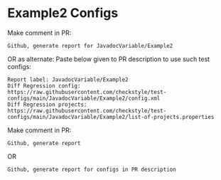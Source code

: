 # Example2 Configs
Make comment in PR:
```
Github, generate report for JavadocVariable/Example2
```
OR as alternate:
Paste below given to PR description to use such test configs:
```
Report label: JavadocVariable/Example2
Diff Regression config: https://raw.githubusercontent.com/checkstyle/test-configs/main/JavadocVariable/Example2/config.xml
Diff Regression projects: https://raw.githubusercontent.com/checkstyle/test-configs/main/JavadocVariable/Example2/list-of-projects.properties
```
Make comment in PR:
```
Github, generate report
```
OR
```
Github, generate report for configs in PR description
```
